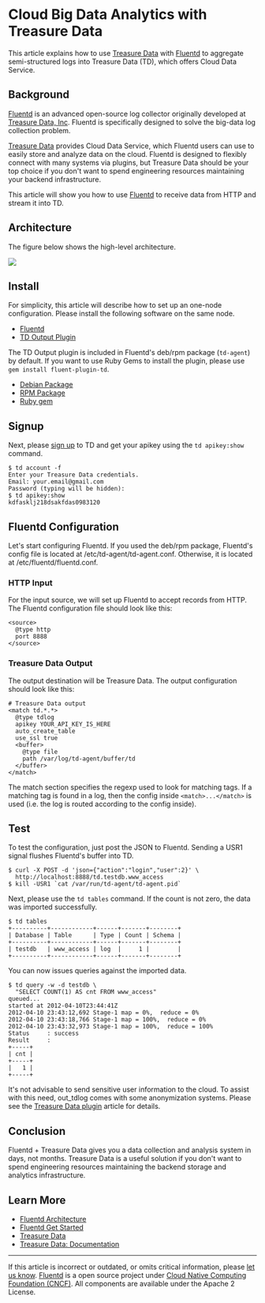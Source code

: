 # Cloud Big Data Analytics with Treasure Data

This article explains how to use [Treasure Data](http://www.fluentd.org/treasuredata) with [Fluentd](http://fluentd.org/)
to aggregate semi-structured logs into Treasure Data (TD), which offers
Cloud Data Service.


## Background

[Fluentd](http://fluentd.org/) is an advanced open-source log collector originally developed at [Treasure Data, Inc](http://www.fluentd.org/treasuredata). Fluentd is specifically designed to solve the big-data log collection problem.

[Treasure Data](http://www.fluentd.org/treasuredata) provides Cloud Data Service, which Fluentd users can use to easily store and analyze data on the cloud. Fluentd is designed to flexibly connect with many systems via plugins, but Treasure Data should be your top choice if you don't want to spend engineering resources maintaining your backend infrastructure.

This article will show you how to use [Fluentd](http://fluentd.org/) to
receive data from HTTP and stream it into TD.


## Architecture

The figure below shows the high-level architecture.

![](/images/treasuredata_architecture.png)


## Install

For simplicity, this article will describe how to set up an one-node
configuration. Please install the following software on the same node.

-   [Fluentd](http://fluentd.org/)
-   [TD Output Plugin](https://github.com/treasure-data/fluent-plugin-td)

The TD Output plugin is included in Fluentd's deb/rpm package
(`td-agent`) by default. If you want to use Ruby Gems to install the
plugin, please use `gem install fluent-plugin-td`.

-   [Debian Package](/install/install-by-deb.md)
-   [RPM Package](/install/install-by-rpm.md)
-   [Ruby gem](/install/install-by-gem.md)


## Signup

Next, please [sign up](https://console.treasure-data.com/users/sign_up)
to TD and get your apikey using the `td apikey:show` command.

``` {.CodeRay}
$ td account -f
Enter your Treasure Data credentials.
Email: your.email@gmail.com
Password (typing will be hidden):
$ td apikey:show
kdfasklj218dsakfdas0983120
```


## Fluentd Configuration

Let's start configuring Fluentd. If you used the deb/rpm package,
Fluentd's config file is located at /etc/td-agent/td-agent.conf.
Otherwise, it is located at /etc/fluentd/fluentd.conf.


### HTTP Input

For the input source, we will set up Fluentd to accept records from
HTTP. The Fluentd configuration file should look like this:

``` {.CodeRay}
<source>
  @type http
  port 8888
</source>
```


### Treasure Data Output

The output destination will be Treasure Data. The output configuration
should look like this:

``` {.CodeRay}
# Treasure Data output
<match td.*.*>
  @type tdlog
  apikey YOUR_API_KEY_IS_HERE
  auto_create_table
  use_ssl true
  <buffer>
    @type file
    path /var/log/td-agent/buffer/td
  </buffer>
</match>
```

The match section specifies the regexp used to look for matching tags.
If a matching tag is found in a log, then the config inside
`<match>...</match>` is used (i.e. the log is routed according to the
config inside).


## Test

To test the configuration, just post the JSON to Fluentd. Sending a USR1
signal flushes Fluentd's buffer into TD.

``` {.CodeRay}
$ curl -X POST -d 'json={"action":"login","user":2}' \
  http://localhost:8888/td.testdb.www_access
$ kill -USR1 `cat /var/run/td-agent/td-agent.pid`
```

Next, please use the `td tables` command. If the count is not zero, the
data was imported successfully.

``` {.CodeRay}
$ td tables
+----------+------------+------+-------+--------+
| Database | Table      | Type | Count | Schema |
+----------+------------+------+-------+--------+
| testdb   | www_access | log  |     1 |        |
+----------+------------+------+-------+--------+
```

You can now issues queries against the imported data.

``` {.CodeRay}
$ td query -w -d testdb \
  "SELECT COUNT(1) AS cnt FROM www_access"
queued...
started at 2012-04-10T23:44:41Z
2012-04-10 23:43:12,692 Stage-1 map = 0%,  reduce = 0%
2012-04-10 23:43:18,766 Stage-1 map = 100%,  reduce = 0%
2012-04-10 23:43:32,973 Stage-1 map = 100%,  reduce = 100%
Status     : success
Result     :
+-----+
| cnt |
+-----+
|   1 |
+-----+
```

It's not advisable to send sensitive user information to the cloud. To
assist with this need, out\_tdlog comes with some anonymization systems.
Please see the [Treasure Data plugin](http://github.com/treasure-data/fluent-plugin-td/) article for
details.


## Conclusion

Fluentd + Treasure Data gives you a data collection and analysis system
in days, not months. Treasure Data is a useful solution if you don't
want to spend engineering resources maintaining the backend storage and
analytics infrastructure.


## Learn More

-   [Fluentd Architecture](//www.fluentd.org/architecture)
-   [Fluentd Get Started](/overview/quickstart.md)
-   [Treasure Data](http://www.fluentd.org/treasuredata)
-   [Treasure Data: Documentation](http://docs.treasuredata.com/)


------------------------------------------------------------------------

If this article is incorrect or outdated, or omits critical information, please [let us know](https://github.com/fluent/fluentd-docs/issues?state=open).
[Fluentd](http://www.fluentd.org/) is a open source project under [Cloud Native Computing Foundation (CNCF)](https://cncf.io/). All components are available under the Apache 2 License.

